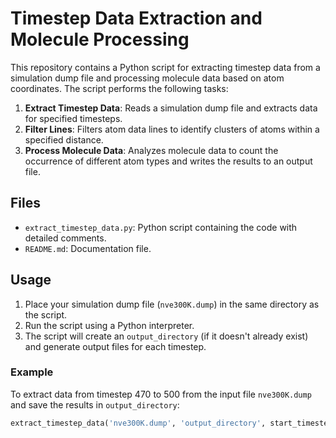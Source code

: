 # Timestep Data Extraction and Molecule Processing

This repository contains a Python script for extracting timestep data from a simulation dump file and processing molecule data based on atom coordinates. The script performs the following tasks:

1. **Extract Timestep Data**: Reads a simulation dump file and extracts data for specified timesteps.
2. **Filter Lines**: Filters atom data lines to identify clusters of atoms within a specified distance.
3. **Process Molecule Data**: Analyzes molecule data to count the occurrence of different atom types and writes the results to an output file.

## Files

- `extract_timestep_data.py`: Python script containing the code with detailed comments.
- `README.md`: Documentation file.

## Usage

1. Place your simulation dump file (`nve300K.dump`) in the same directory as the script.
2. Run the script using a Python interpreter.
3. The script will create an `output_directory` (if it doesn't already exist) and generate output files for each timestep.

### Example

To extract data from timestep 470 to 500 from the input file `nve300K.dump` and save the results in `output_directory`:

```python
extract_timestep_data('nve300K.dump', 'output_directory', start_timestep=470, end_timestep=500, timestep_limit=470)

